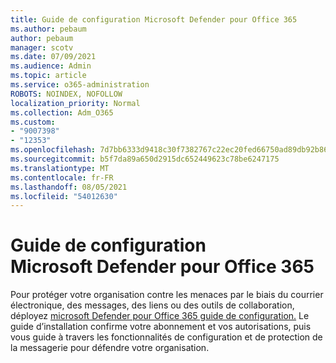 ```yaml
---
title: Guide de configuration Microsoft Defender pour Office 365
ms.author: pebaum
author: pebaum
manager: scotv
ms.date: 07/09/2021
ms.audience: Admin
ms.topic: article
ms.service: o365-administration
ROBOTS: NOINDEX, NOFOLLOW
localization_priority: Normal
ms.collection: Adm_O365
ms.custom:
- "9007398"
- "12353"
ms.openlocfilehash: 7d7bb6333d9418c30f7382767c22ec20fed66750ad89db92b86a6981bf55487d
ms.sourcegitcommit: b5f7da89a650d2915dc652449623c78be6247175
ms.translationtype: MT
ms.contentlocale: fr-FR
ms.lasthandoff: 08/05/2021
ms.locfileid: "54012630"
---
```

# <a name="microsoft-defender-for-office-365-setup-guide"></a>Guide de configuration Microsoft Defender pour Office 365

Pour protéger votre organisation contre les menaces par le biais du courrier électronique, des messages, des liens ou des outils de collaboration, déployez [microsoft Defender pour Office 365 guide de configuration.](https://admin.microsoft.com/adminportal/home#/modernonboarding/office365advancedthreatprotectionadvisor) Le guide d’installation confirme votre abonnement et vos autorisations, puis vous guide à travers les fonctionnalités de configuration et de protection de la messagerie pour défendre votre organisation.
